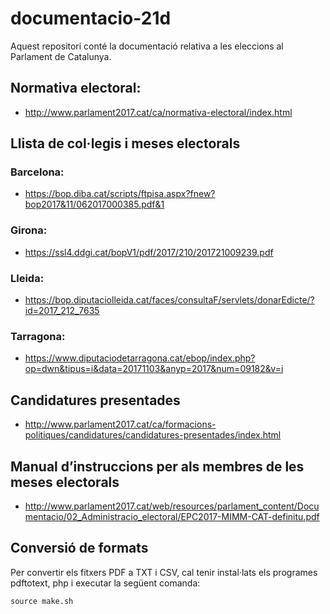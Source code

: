 # documentacio-21d

Aquest repositori conté la documentació relativa a les eleccions al Parlament de Catalunya.

## Normativa electoral:

- http://www.parlament2017.cat/ca/normativa-electoral/index.html

## Llista de col·legis i meses electorals

### Barcelona:

- https://bop.diba.cat/scripts/ftpisa.aspx?fnew?bop2017&11/062017000385.pdf&1

### Girona:

- https://ssl4.ddgi.cat/bopV1/pdf/2017/210/201721009239.pdf

### Lleida:

- https://bop.diputaciolleida.cat/faces/consultaF/servlets/donarEdicte/?id=2017_212_7635

### Tarragona:

- https://www.diputaciodetarragona.cat/ebop/index.php?op=dwn&tipus=i&data=20171103&anyp=2017&num=09182&v=i

## Candidatures presentades

- http://www.parlament2017.cat/ca/formacions-politiques/candidatures/candidatures-presentades/index.html

## Manual d’instruccions per als membres de les meses electorals

- http://www.parlament2017.cat/web/resources/parlament_content/Documentacio/02_Administracio_electoral/EPC2017-MIMM-CAT-definitu.pdf

## Conversió de formats

Per convertir els fitxers PDF a TXT i CSV, cal tenir instal·lats els programes pdftotext, php i executar la següent comanda:

```
source make.sh
```

